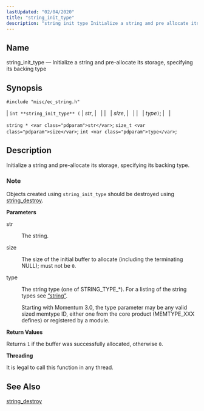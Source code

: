 ```yaml
---
lastUpdated: "02/04/2020"
title: "string_init_type"
description: "string init type Initialize a string and pre allocate its storage specifying its backing type int string init type str size type string str size t size int type Initialize a string and pre allocate its storage specifying its backing type Objects created using string init type should be destroyed..."
---
```


<a name="apis.string_init_type"></a> 
## Name

string_init_type — Initialize a string and pre-allocate its storage, specifying its backing type

## Synopsis

`#include "misc/ec_string.h"`

| `int **string_init_type** (` | <var class="pdparam">str</var>, |   |
|   | <var class="pdparam">size</var>, |   |
|   | <var class="pdparam">type</var>`)`; |   |

`string * <var class="pdparam">str</var>`;
`size_t <var class="pdparam">size</var>`;
`int <var class="pdparam">type</var>`;<a name="idp62929088"></a> 
## Description

Initialize a string and pre-allocate its storage, specifying its backing type.

### Note

Objects created using `string_init_type` should be destroyed using [string_destroy](/momentum/3/3-api/apis-string-destroy).

**<a name="idp62932464"></a> Parameters**

<dl class="variablelist">

<dt>str</dt>

<dd>

The string.

</dd>

<dt>size</dt>

<dd>

The size of the initial buffer to allocate (including the terminating NULL); must not be `0`.

</dd>

<dt>type</dt>

<dd>

The string type (one of STRING_TYPE_*). For a listing of the string types see [“string”](/momentum/3/3-api/structs-string).

Starting with Momentum 3.0, the type parameter may be any valid sized memtype ID, either one from the core product (MEMTYPE_XXX defines) or registered by a module.

</dd>

</dl>

**<a name="idp62940608"></a> Return Values**

Returns `1` if the buffer was successfully allocated, otherwise `0`.

**<a name="idp62942448"></a> Threading**

It is legal to call this function in any thread.

<a name="idp62943552"></a> 
## See Also

[string_destroy](/momentum/3/3-api/apis-string-destroy)